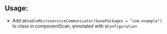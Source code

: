 ## Usage:

 - Add `@EnableMicroserviceCommunicator(basePackages = "com.example")` to class in componentScan, annotated with `@Configuration`